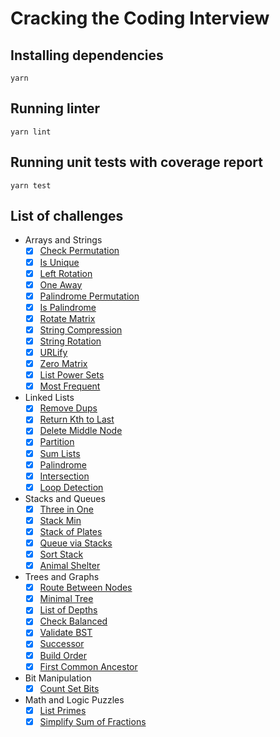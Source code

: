 # Cracking the Coding Interview

## Installing dependencies

```
yarn
```

## Running linter

```
yarn lint
```

## Running unit tests with coverage report

```
yarn test
```

## List of challenges

- Arrays and Strings
    - [x] [Check Permutation](https://github.com/SuNR0N/cracking-the-coding-interview/blob/master/src/arrays-and-strings/check-permutation.ts)
    - [x] [Is Unique](https://github.com/SuNR0N/cracking-the-coding-interview/blob/master/src/arrays-and-strings/is-unique.ts)
    - [x] [Left Rotation](https://github.com/SuNR0N/cracking-the-coding-interview/blob/master/src/arrays-and-strings/left-rotation.ts)
    - [x] [One Away](https://github.com/SuNR0N/cracking-the-coding-interview/blob/master/src/arrays-and-strings/one-away.ts)
    - [x] [Palindrome Permutation](https://github.com/SuNR0N/cracking-the-coding-interview/blob/master/src/arrays-and-strings/palindrome-permutation.ts)
    - [x] [Is Palindrome](https://github.com/SuNR0N/cracking-the-coding-interview/blob/master/src/arrays-and-strings/is-palindrome.ts)
    - [x] [Rotate Matrix](https://github.com/SuNR0N/cracking-the-coding-interview/blob/master/src/arrays-and-strings/rotate-matrix.ts)
    - [x] [String Compression](https://github.com/SuNR0N/cracking-the-coding-interview/blob/master/src/arrays-and-strings/string-compression.ts)
    - [x] [String Rotation](https://github.com/SuNR0N/cracking-the-coding-interview/blob/master/src/arrays-and-strings/string-rotation.ts)
    - [x] [URLify](https://github.com/SuNR0N/cracking-the-coding-interview/blob/master/src/arrays-and-strings/urlify.ts)
    - [x] [Zero Matrix](https://github.com/SuNR0N/cracking-the-coding-interview/blob/master/src/arrays-and-strings/zero-matrix.ts)
    - [x] [List Power Sets](https://github.com/SuNR0N/cracking-the-coding-interview/blob/master/src/arrays-and-strings/list-power-sets.ts)
    - [x] [Most Frequent](https://github.com/SuNR0N/cracking-the-coding-interview/blob/master/src/arrays-and-strings/most-frequent.ts)
- Linked Lists
    - [x] [Remove Dups](https://github.com/SuNR0N/cracking-the-coding-interview/blob/master/src/linked-lists/remove-dups.ts)
    - [x] [Return Kth to Last](https://github.com/SuNR0N/cracking-the-coding-interview/blob/master/src/linked-lists/return-kth-to-last.ts)
    - [x] [Delete Middle Node](https://github.com/SuNR0N/cracking-the-coding-interview/blob/master/src/linked-lists/delete-middle-node.ts)
    - [x] [Partition](https://github.com/SuNR0N/cracking-the-coding-interview/blob/master/src/linked-lists/partition.ts)
    - [x] [Sum Lists](https://github.com/SuNR0N/cracking-the-coding-interview/blob/master/src/linked-lists/sum-lists.ts)
    - [x] [Palindrome](https://github.com/SuNR0N/cracking-the-coding-interview/blob/master/src/linked-lists/palindrome.ts)
    - [x] [Intersection](https://github.com/SuNR0N/cracking-the-coding-interview/blob/master/src/linked-lists/intersection.ts)
    - [x] [Loop Detection](https://github.com/SuNR0N/cracking-the-coding-interview/blob/master/src/linked-lists/loop-detection.ts)
- Stacks and Queues
    - [x] [Three in One](https://github.com/SuNR0N/cracking-the-coding-interview/blob/master/src/stacks-and-queues/three-in-one.ts)
    - [x] [Stack Min](https://github.com/SuNR0N/cracking-the-coding-interview/blob/master/src/stacks-and-queues/stack-min.ts)
    - [x] [Stack of Plates](https://github.com/SuNR0N/cracking-the-coding-interview/blob/master/src/stacks-and-queues/stack-of-plates.ts)
    - [x] [Queue via Stacks](https://github.com/SuNR0N/cracking-the-coding-interview/blob/master/src/stacks-and-queues/queue-via-stacks.ts)
    - [x] [Sort Stack](https://github.com/SuNR0N/cracking-the-coding-interview/blob/master/src/stacks-and-queues/sort-stack.ts)
    - [x] [Animal Shelter](https://github.com/SuNR0N/cracking-the-coding-interview/blob/master/src/stacks-and-queues/animal-shelter.ts)
- Trees and Graphs
    - [x] [Route Between Nodes](https://github.com/SuNR0N/cracking-the-coding-interview/blob/master/src/trees-and-graphs/route-between-nodes.ts)
    - [x] [Minimal Tree](https://github.com/SuNR0N/cracking-the-coding-interview/blob/master/src/trees-and-graphs/minimal-tree.ts)
    - [x] [List of Depths](https://github.com/SuNR0N/cracking-the-coding-interview/blob/master/src/trees-and-graphs/list-of-depths.ts)
    - [x] [Check Balanced](https://github.com/SuNR0N/cracking-the-coding-interview/blob/master/src/trees-and-graphs/check-balanced.ts)
    - [x] [Validate BST](https://github.com/SuNR0N/cracking-the-coding-interview/blob/master/src/trees-and-graphs/validate-bst.ts)
    - [x] [Successor](https://github.com/SuNR0N/cracking-the-coding-interview/blob/master/src/trees-and-graphs/successor.ts)
    - [x] [Build Order](https://github.com/SuNR0N/cracking-the-coding-interview/blob/master/src/trees-and-graphs/build-order.ts)
    - [x] [First Common Ancestor](https://github.com/SuNR0N/cracking-the-coding-interview/blob/master/src/trees-and-graphs/first-common-ancestor.ts)
- Bit Manipulation
    - [x] [Count Set Bits](https://github.com/SuNR0N/cracking-the-coding-interview/blob/master/src/bit-manipulation/count-set-bits.ts)
 - Math and Logic Puzzles
    - [x] [List Primes](https://github.com/SuNR0N/cracking-the-coding-interview/blob/master/src/math-and-logic-puzzles/list-primes.ts)
    - [x] [Simplify Sum of Fractions](https://github.com/SuNR0N/cracking-the-coding-interview/blob/master/src/math-and-logic-puzzles/simplify-sum-of-fractions.ts)